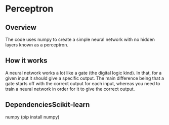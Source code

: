 # Perceptron
## Overview
The code uses numpy to create a simple neural network with no hidden layers known as a perceptron.

## How it works
A neural network works a lot like a gate (the digital logic kind). In that, for a given input it should give a specific output. The main difference being that a gate starts off with the correct output for each input, whereas you need to train a neural network in order for it to give the correct output.

## DependenciesScikit-learn
numpy (pip install numpy)